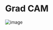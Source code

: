 # Grad CAM
![image](https://github.com/user-attachments/assets/a540502b-54f6-40db-8ca0-9cf2ba303e3e)
